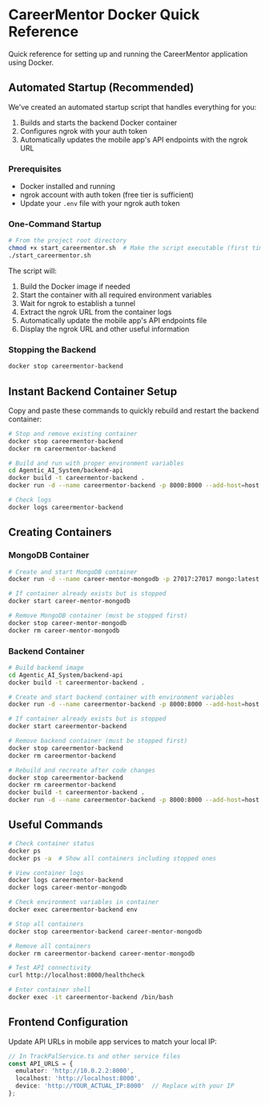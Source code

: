 # CareerMentor Docker Quick Reference

Quick reference for setting up and running the CareerMentor application using Docker.

## Automated Startup (Recommended)

We've created an automated startup script that handles everything for you:
1. Builds and starts the backend Docker container
2. Configures ngrok with your auth token
3. Automatically updates the mobile app's API endpoints with the ngrok URL

### Prerequisites

- Docker installed and running
- ngrok account with auth token (free tier is sufficient)
- Update your `.env` file with your ngrok auth token

### One-Command Startup

```bash
# From the project root directory
chmod +x start_careermentor.sh  # Make the script executable (first time only)
./start_careermentor.sh
```

The script will:
1. Build the Docker image if needed
2. Start the container with all required environment variables
3. Wait for ngrok to establish a tunnel
4. Extract the ngrok URL from the container logs
5. Automatically update the mobile app's API endpoints file
6. Display the ngrok URL and other useful information

### Stopping the Backend

```bash
docker stop careermentor-backend
```

## Instant Backend Container Setup

Copy and paste these commands to quickly rebuild and restart the backend container:

```bash
# Stop and remove existing container
docker stop careermentor-backend
docker rm careermentor-backend

# Build and run with proper environment variables
cd Agentic_AI_System/backend-api
docker build -t careermentor-backend .
docker run -d --name careermentor-backend -p 8000:8000 --add-host=host.docker.internal:host-gateway -e OLLAMA_BASE_URL=http://host.docker.internal:11434 -e ADZUNA_APP_ID=ac7d329d -e ADZUNA_API_KEY=fd74aa940604de795dcd178d167fc279 -e NGROK_AUTH_TOKEN=2zDpejeNtHCsBDVnn5zPPVjEsli_6GNhAU5z8syBUcpceWJZY careermentor-backend

# Check logs
docker logs careermentor-backend
```

## Creating Containers

### MongoDB Container

```bash
# Create and start MongoDB container
docker run -d --name career-mentor-mongodb -p 27017:27017 mongo:latest

# If container already exists but is stopped
docker start career-mentor-mongodb

# Remove MongoDB container (must be stopped first)
docker stop career-mentor-mongodb
docker rm career-mentor-mongodb
```

### Backend Container

```bash
# Build backend image
cd Agentic_AI_System/backend-api
docker build -t careermentor-backend .

# Create and start backend container with environment variables
docker run -d --name careermentor-backend -p 8000:8000 --add-host=host.docker.internal:host-gateway -e OLLAMA_BASE_URL=http://host.docker.internal:11434 -e ADZUNA_APP_ID=ac7d329d -e ADZUNA_API_KEY=fd74aa940604de795dcd178d167fc279 careermentor-backend

# If container already exists but is stopped
docker start careermentor-backend

# Remove backend container (must be stopped first)
docker stop careermentor-backend
docker rm careermentor-backend

# Rebuild and recreate after code changes
docker stop careermentor-backend
docker rm careermentor-backend
docker build -t careermentor-backend .
docker run -d --name careermentor-backend -p 8000:8000 --add-host=host.docker.internal:host-gateway -e OLLAMA_BASE_URL=http://host.docker.internal:11434 -e ADZUNA_APP_ID=ac7d329d -e ADZUNA_API_KEY=fd74aa940604de795dcd178d167fc279 careermentor-backend
```

## Useful Commands

```bash
# Check container status
docker ps
docker ps -a  # Show all containers including stopped ones

# View container logs
docker logs careermentor-backend
docker logs career-mentor-mongodb

# Check environment variables in container
docker exec careermentor-backend env

# Stop all containers
docker stop careermentor-backend career-mentor-mongodb

# Remove all containers
docker rm careermentor-backend career-mentor-mongodb

# Test API connectivity
curl http://localhost:8000/healthcheck

# Enter container shell
docker exec -it careermentor-backend /bin/bash
```

## Frontend Configuration

Update API URLs in mobile app services to match your local IP:
```typescript
// In TrackPalService.ts and other service files
const API_URLS = {
  emulator: 'http://10.0.2.2:8000',
  localhost: 'http://localhost:8000',
  device: 'http://YOUR_ACTUAL_IP:8000'  // Replace with your IP
};
```
